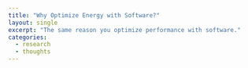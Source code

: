 ```yaml
---
title: "Why Optimize Energy with Software?"
layout: single
excerpt: "The same reason you optimize performance with software."
categories:
  - research
  - thoughts
---
```



